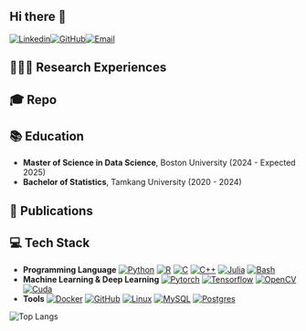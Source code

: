## Hi there 👋


[![Linkedin](https://img.shields.io/badge/-LinkedIn-blue?style=flat-square&logo=linkedin&logoColor=white&link=https:/www.linkedin.com/in/chen-yu-liu-74b879245/)](https://www.linkedin.com/in/chen-yu-liu-74b879245/)[![GitHub](https://img.shields.io/badge/-GitHub-333333?style=flat-square&logo=github&logoColor=white&link=https://github.com/chenyu020816)](https://github.com/chenyu020816)[![Email](https://img.shields.io/badge/Gmail-D14836?style=flat-square&logo=gmail&logoColor=white&link=mailto:chenyu20020816@gmail.com)](mailto:chenyu20020816@gmail.com)

## 👨🏻‍🔬 Research Experiences

## 🎓 Repo

## 📚 Education
- **Master of Science in Data Science**, Boston University (2024 - Expected 2025)<br>
- **Bachelor of Statistics**, Tamkang University (2020 - 2024)

## 📝 Publications

## 💻 Tech Stack

- **Programming Language**
[![Python](https://img.shields.io/badge/Python-3776AB?style=for-the-badge&logo=python&logoColor=fff)](#) [![R](https://img.shields.io/badge/R-%23276DC3.svg?style=for-the-badge&logo=r&logoColor=white)](#) [![C](https://img.shields.io/badge/C-00599C?style=for-the-badge&logo=c&logoColor=white)](#) [![C++](https://img.shields.io/badge/C++-%2300599C.svg?style=for-the-badge&logo=c%2B%2B&logoColor=white)](#) [![Julia](https://img.shields.io/badge/-Julia-9558b2?style=for-the-badge&logo=julia&logoColor=fff)](#) [![Bash](https://img.shields.io/badge/Bash-4EAA25?style=for-the-badge&logo=gnubash&logoColor=fff)](#)
- **Machine Learning & Deep Learning** 
[![Pytorch](https://img.shields.io/badge/PyTorch-EE4C2C?style=for-the-badge&logo=pytorch&logoColor=white)](#) [![Tensorflow](https://img.shields.io/badge/TensorFlow-FF3F06?style=for-the-badge&logo=tensorflow&logoColor=white)](#) [![OpenCV](https://img.shields.io/badge/OpenCV-27338e?style=for-the-badge&logo=OpenCV&logoColor=fff)](#) [![Cuda](https://img.shields.io/badge/CUDA-76B900?style=for-the-badge&logo=nvidia&logoColor=white)](#)
- **Tools** 
[![Docker](https://img.shields.io/badge/Docker-2496ED?style=for-the-badge&logo=docker&logoColor=fff)](#) [![GitHub](https://img.shields.io/badge/GitHub-%23121011.svg?style=for-the-badge&logo=github&logoColor=white)](#) [![Linux](https://img.shields.io/badge/Linux-FCC624?style=for-the-badge&logo=linux&logoColor=black)](#) [![MySQL](https://img.shields.io/badge/MySQL-4479A1?style=for-the-badge&logo=mysql&logoColor=fff)](#) [![Postgres](https://img.shields.io/badge/postgres-%23316192.svg?style=for-the-badge&logo=postgresql&logoColor=white) ](#)


![Top Langs](https://github-readme-stats.vercel.app/api/top-langs/?username=chenyu020816&layout=compact&langs_count=8)

